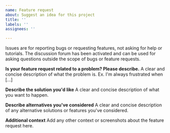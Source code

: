 ```yaml
---
name: Feature request
about: Suggest an idea for this project
title: ''
labels: ''
assignees: ''

---
```


Issues are for reporting bugs or requesting features, not asking for help or tutorials. The discussion forum has been activated and can be used for asking questions outside the scope of bugs or feature requests.

**Is your feature request related to a problem? Please describe.**
A clear and concise description of what the problem is. Ex. I'm always frustrated when [...]

**Describe the solution you'd like**
A clear and concise description of what you want to happen.

**Describe alternatives you've considered**
A clear and concise description of any alternative solutions or features you've considered.

**Additional context**
Add any other context or screenshots about the feature request here.
